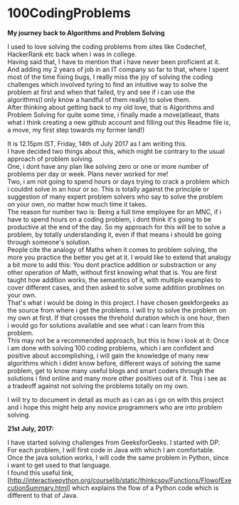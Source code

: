 # 100CodingProblems

<b>My journey back to Algorithms and Problem Solving</b>    

I used to love solving the coding problems from sites like Codechef, HackerRank etc back when i was in college.  
Having said that, I have to mention that i have never been proficient at it. And adding my 2 years of job in an IT company so far to that, where I spent most of the time fixing bugs, I really miss the joy of solving the coding challenges which involved tyring to find an intuitive way to solve the problem at first and when that failed, try and see if i can use the algorithms(I only know a handful of them really) to solve them.   
After thinking about getting back to my old love, that is Algorithms and Problem Solving for quite some time, i finally made a move(atleast, thats what i think creating a new github account and filling out this Readme file is, a move, my first step towards my former land!)   


It is 12.15pm IST, Friday, 14th of July 2017 as I am writing this.   
I have decided two things about this, which might be contrary to the usual approach of problem solving.  
One, i dont have any plan like solving zero or one or more number of problems per day or week. Plans never worked for me!  
Two, i am not going to spend hours or days trying to crack a problem which i couldnt solve in an hour or so. This is totally against the principle or suggestion of many expert problem solvers who say to solve the problem on your own, no matter how much time it takes.  
The reason for number two is: Being a full time employee for an MNC, if i have to spend hours on a coding problem, i dont think it's going to be productive at the end of the day. So my approach for this will be to solve a problem, by totally understanding it, even if that means i should be going through someone's solution.   
People cite the analogy of Maths when it comes to problem solving, the more you practice the better you get at it. I would like to extend that analogy a bit more to add this: You dont practice addition or substraction or any other operation of Math, without first knowing what that is. You are first taught how addition works, the semantics of it, with multiple examples to cover different cases, and then asked to solve some addition problmes on your own.  
That's what i would be doing in this project. I have chosen geekforgeeks as the source from where i get the problems. I will try to solve the problem on my own at first. If that crosses the threhold duration which is one hour, then i would go for solutions available and see what i can learn from this problem.  
This may not be a recommended approach, but this is how i look at it: Once i am done with solving 100 coding problems, which i am confident and positive about accomplishing, i will gain the knowledge of many new algorithms which i didnt know before, different ways of solving the same problem, get to know many useful blogs and smart coders through the solutions i find online and many more other positives out of it. This i see as a tradeoff against not solving the problems totally on my own.  

I will try to document in detail as much as i can as i go on with this project and i hope this might help any novice programmers who are into problem solving.  

**21st July, 2017:**  

I have started solving challenges from GeeksforGeeks. I started with DP.  
For each problem, I will first code in Java with which I am comfortable.  
Once the java solution works, I will code the same problem in  Python, since i want to get used to that language.  
I found this useful link, [http://interactivepython.org/courselib/static/thinkcspy/Functions/FlowofExecutionSummary.html] which explains the flow of a Python code which is different to that of Java.  
